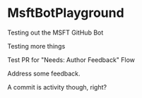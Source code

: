 # MsftBotPlayground
Testing out the MSFT GitHub Bot

Testing more things

Test PR for "Needs: Author Feedback" Flow

Address some feedback.

A commit is activity though, right?

